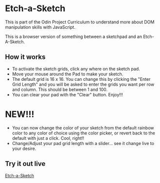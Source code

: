 # Etch-a-Sketch
This is part of the Odin Project Curriculum to understand more about DOM manipulation skills with JavaScript. 

This is a browser version of something between a sketchpad and an Etch-A-Sketch.

## How it works
- To activate the sketch grids, click any where on the sketch pad. 
- Move your mouse around the Pad to make your sketch.
- The default grid is 16 x 16. You can change this by clicking the "Enter Grid Length" and you will be asked to enter the grids you want per row and column. This should be between 1 and 100.
- You can clear your pad with the "Clear" button.
Enjoy!!!

# NEW!!!
- You can now change the color of your sketch from the default rainbow color to any color of choice using the color picker, or revert back to the default with just a click. Cool, right!!
- Change/Adjust your pad grid length with a slider... see it change live to your desire.

## Try it out live
[Etch-a-Sketch](https://agile-learning-institute.github.io/member-moses-etch-a-sketch/)
